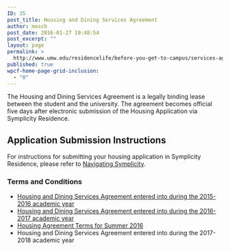 ```yaml
---
ID: 35
post_title: Housing and Dining Services Agreement
author: mesch
post_date: 2016-01-27 19:48:54
post_excerpt: ""
layout: page
permalink: >
  http://www.umw.edu/residencelife/before-you-get-to-campus/services-agreement/
published: true
wpcf-home-page-grid-inclusion:
  - "0"
---
```

The Housing and Dining Services Agreement is a legally binding lease between the student and the university. The agreement becomes official five days after electronic submission of the Housing Application via Symplicity Residence.
<h2>Application Submission Instructions</h2>
For instructions for submitting your housing application in Symplicity Residence, please refer to <a href="http://www.umw.edu/residencelife/before-you-get-to-campus/housing-selection/navigating-symplicity/">Navigating Symplicity</a>.
<h3>Terms and Conditions</h3>
<ul>
 	<li><a href="https://www.umw.edu/residencelife/before-you-get-to-campus/housing-and-dining-services-agreement/2015-2016/">Housing and Dining Services Agreement entered into during the 2015-2016 academic year</a></li>
 	<li><a href="http://www.umw.edu/residencelife/before-you-get-to-campus/services-agreement/2016-2017/">Housing and Dining Services Agreement entered into during the 2016-2017 academic year</a></li>
 	<li><a href="http://www.umw.edu/residencelife/before-you-get-to-campus/services-agreement/summer-2016-housing-agreement-terms/">Housing Agreement Terms for Summer 2016</a></li>
 	<li>Housing and Dining Services Agreement entered into during the 2017-2018 academic year</li>
</ul>